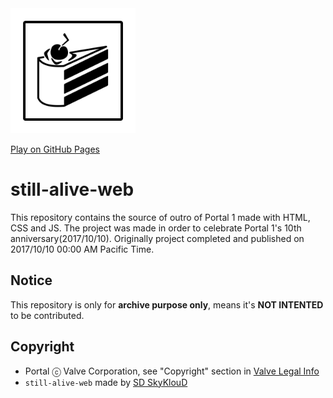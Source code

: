 <img src="res/the-cake-is-a-lie.png" height="200px" />

[Play on GitHub Pages](https://sdskykloud.github.io/still-alive-web)

still-alive-web
===============
This repository contains the source of outro of Portal 1 made with HTML, CSS and JS. The project was made in order to celebrate Portal 1's 10th anniversary(2017/10/10). Originally project completed and published on 2017/10/10 00:00 AM Pacific Time.

Notice
------
This repository is only for **archive purpose only**, means it's **NOT INTENTED** to be contributed.

Copyright
---------
+ Portal ⓒ Valve Corporation, see "Copyright" section in [Valve Legal Info](https://store.steampowered.com/legal/)
+ `still-alive-web` made by [SD SkyKlouD](https://twitter.com/_SDSkyKlouD)
